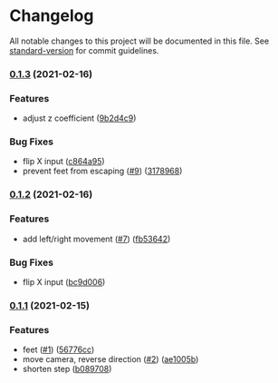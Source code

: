 # Changelog

All notable changes to this project will be documented in this file. See [standard-version](https://github.com/conventional-changelog/standard-version) for commit guidelines.

### [0.1.3](https://github.com/Terkwood/tinker-godot-joint/compare/v0.1.2...v0.1.3) (2021-02-16)


### Features

* adjust z coefficient ([9b2d4c9](https://github.com/Terkwood/tinker-godot-joint/commit/9b2d4c9e4e0239a1fbe48de265349ded68222d01))


### Bug Fixes

* flip X input ([c864a95](https://github.com/Terkwood/tinker-godot-joint/commit/c864a956ea64d9b82c23859f8170caab85022ab7))
* prevent feet from escaping ([#9](https://github.com/Terkwood/tinker-godot-joint/issues/9)) ([3178968](https://github.com/Terkwood/tinker-godot-joint/commit/31789689ac0dc27d85c80cb15e32ff5fd01c339e))

### [0.1.2](https://github.com/Terkwood/tinker-godot-joint/compare/v0.1.1...v0.1.2) (2021-02-16)


### Features

* add left/right movement ([#7](https://github.com/Terkwood/tinker-godot-joint/issues/7)) ([fb53642](https://github.com/Terkwood/tinker-godot-joint/commit/fb53642c7ca514d58dde1d8b4ddea47fecf021b1))


### Bug Fixes

* flip X input ([bc9d006](https://github.com/Terkwood/tinker-godot-joint/commit/bc9d006f9c2da43ad0638d97cb875230410a3ef2))

### [0.1.1](https://github.com/Terkwood/tinker-godot-joint/compare/v0.1.0...v0.1.1) (2021-02-15)


### Features

* feet ([#1](https://github.com/Terkwood/tinker-godot-joint/issues/1)) ([56776cc](https://github.com/Terkwood/tinker-godot-joint/commit/56776ccb2f74016882c72c07a067de0a9a682255))
* move camera, reverse direction ([#2](https://github.com/Terkwood/tinker-godot-joint/issues/2)) ([ae1005b](https://github.com/Terkwood/tinker-godot-joint/commit/ae1005b3a875e3fd73e76a0fc3d20726ec57091c))
* shorten step ([b089708](https://github.com/Terkwood/tinker-godot-joint/commit/b089708a6a63fcd1c690a8526eea3148ead8a74e))
